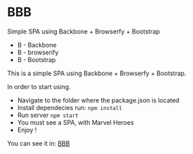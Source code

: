 BBB
==================

Simple SPA using Backbone + Browserfy + Bootstrap

* B - Backbone
* B - browserify
* B - Bootstrap

This is a simple SPA using Backbone + Browserfy + Bootstrap.

In order to start using.

* Navigate to the folder where the package.json is located
* Install dependecies run: ``` npm install ```
* Run server ```npm start```
* You must see a SPA, with Marvel Heroes
* Enjoy !

You can see it in:
[BBB](http://omerherera.github.io/BBB/)
